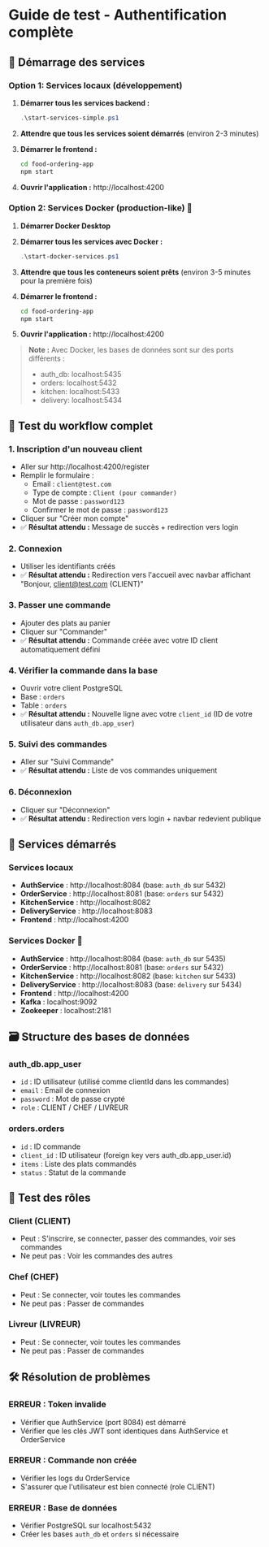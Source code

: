 # Guide de test - Authentification complète

## 🚀 Démarrage des services

### Option 1: Services locaux (développement)

1. **Démarrer tous les services backend :**
   ```powershell
   .\start-services-simple.ps1
   ```

2. **Attendre que tous les services soient démarrés** (environ 2-3 minutes)

3. **Démarrer le frontend :**
   ```bash
   cd food-ordering-app
   npm start
   ```

4. **Ouvrir l'application :** http://localhost:4200

### Option 2: Services Docker (production-like) 🐳

1. **Démarrer Docker Desktop**

2. **Démarrer tous les services avec Docker :**
   ```powershell
   .\start-docker-services.ps1
   ```

3. **Attendre que tous les conteneurs soient prêts** (environ 3-5 minutes pour la première fois)

4. **Démarrer le frontend :**
   ```bash
   cd food-ordering-app
   npm start
   ```

5. **Ouvrir l'application :** http://localhost:4200

> **Note :** Avec Docker, les bases de données sont sur des ports différents :
> - auth_db: localhost:5435
> - orders: localhost:5432  
> - kitchen: localhost:5433
> - delivery: localhost:5434

## 🧪 Test du workflow complet

### 1. **Inscription d'un nouveau client**
   - Aller sur http://localhost:4200/register
   - Remplir le formulaire :
     - Email : `client@test.com`
     - Type de compte : `Client (pour commander)`
     - Mot de passe : `password123`
     - Confirmer le mot de passe : `password123`
   - Cliquer sur "Créer mon compte"
   - ✅ **Résultat attendu :** Message de succès + redirection vers login

### 2. **Connexion**
   - Utiliser les identifiants créés
   - ✅ **Résultat attendu :** Redirection vers l'accueil avec navbar affichant "Bonjour, client@test.com (CLIENT)"

### 3. **Passer une commande**
   - Ajouter des plats au panier
   - Cliquer sur "Commander"
   - ✅ **Résultat attendu :** Commande créée avec votre ID client automatiquement défini

### 4. **Vérifier la commande dans la base**
   - Ouvrir votre client PostgreSQL
   - Base : `orders`
   - Table : `orders`
   - ✅ **Résultat attendu :** Nouvelle ligne avec votre `client_id` (ID de votre utilisateur dans `auth_db.app_user`)

### 5. **Suivi des commandes**
   - Aller sur "Suivi Commande"
   - ✅ **Résultat attendu :** Liste de vos commandes uniquement

### 6. **Déconnexion**
   - Cliquer sur "Déconnexion"
   - ✅ **Résultat attendu :** Redirection vers login + navbar redevient publique

## 🔧 Services démarrés

### Services locaux
- **AuthService** : http://localhost:8084 (base: `auth_db` sur 5432)
- **OrderService** : http://localhost:8081 (base: `orders` sur 5432)
- **KitchenService** : http://localhost:8082
- **DeliveryService** : http://localhost:8083
- **Frontend** : http://localhost:4200

### Services Docker 🐳
- **AuthService** : http://localhost:8084 (base: `auth_db` sur 5435)
- **OrderService** : http://localhost:8081 (base: `orders` sur 5432)  
- **KitchenService** : http://localhost:8082 (base: `kitchen` sur 5433)
- **DeliveryService** : http://localhost:8083 (base: `delivery` sur 5434)
- **Frontend** : http://localhost:4200
- **Kafka** : localhost:9092
- **Zookeeper** : localhost:2181

## 🗃️ Structure des bases de données

### auth_db.app_user
- `id` : ID utilisateur (utilisé comme clientId dans les commandes)
- `email` : Email de connexion
- `password` : Mot de passe crypté
- `role` : CLIENT / CHEF / LIVREUR

### orders.orders
- `id` : ID commande
- `client_id` : ID utilisateur (foreign key vers auth_db.app_user.id)
- `items` : Liste des plats commandés
- `status` : Statut de la commande

## 🔐 Test des rôles

### Client (CLIENT)
- Peut : S'inscrire, se connecter, passer des commandes, voir ses commandes
- Ne peut pas : Voir les commandes des autres

### Chef (CHEF)
- Peut : Se connecter, voir toutes les commandes
- Ne peut pas : Passer de commandes

### Livreur (LIVREUR) 
- Peut : Se connecter, voir toutes les commandes
- Ne peut pas : Passer de commandes

## 🛠️ Résolution de problèmes

### ERREUR : Token invalide
- Vérifier que AuthService (port 8084) est démarré
- Vérifier que les clés JWT sont identiques dans AuthService et OrderService

### ERREUR : Commande non créée
- Vérifier les logs du OrderService
- S'assurer que l'utilisateur est bien connecté (role CLIENT)

### ERREUR : Base de données
- Vérifier PostgreSQL sur localhost:5432
- Créer les bases `auth_db` et `orders` si nécessaire 
